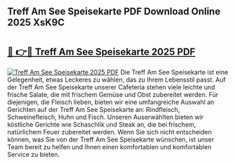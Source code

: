 ## Treff Am See Speisekarte PDF Download Online 2025 XsK9C

# <h2><a href="http://gc8s8ad.nevu.top/?p=Treff+Am+See+Speisekarte">🔗 👉🔴 Treff Am See Speisekarte 2025 PDF</a></h2>

[![Treff Am See Speisekarte 2025 PDF](https://i.imgur.com/dBaPXMq.png)](http://gc8s8ad.nevu.top/?p=Treff+Am+See+Speisekarte)
Die Treff Am See Speisekarte ist eine Gelegenheit, etwas Leckeres zu wählen, das zu Ihrem Lebensstil passt. Auf der Treff Am See Speisekarte unserer Cafeteria stehen viele leichte und frische Salate, die mit frischem Gemüse und Obst zubereitet werden. Für diejenigen, die Fleisch lieben, bieten wir eine umfangreiche Auswahl an Gerichten auf der Treff Am See Speisekarte an: Rindfleisch, Schweinefleisch, Huhn und Fisch. Unseren Auserwählten bieten wir köstliche Gerichte wie Schaschlik und Steak an, die bei frischem, natürlichem Feuer zubereitet werden. Wenn Sie sich nicht entscheiden können, was Sie von der Treff Am See Speisekarte wünschen, ist unser Team bereit zu helfen und Ihnen einen komfortablen und komfortablen Service zu bieten.
